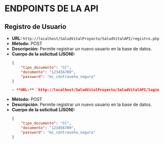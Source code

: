 # ENDPOINTS DE LA API

## Registro de Usuario
- **URL:** `http://localhost/SaludVitalProyecto/SaludVitalAPI/registro.php`
- **Método:** POST
- **Descripción:** Permite registrar un nuevo usuario en la base de datos.
- **Cuerpo de la solicitud (JSON):**
  ```json
  {
      "tipo_documento": "CC",
      "documento": "123456789",
      "password": "mi_contraseña_segura"
  }

  - **URL:** `http://localhost/SaludVitalProyecto/SaludVitalAPI/login.php`
- **Método:** POST
- **Descripción:** Permite registrar un nuevo usuario en la base de datos.
- **Cuerpo de la solicitud (JSON):**
  ```json
  {
      "tipo_documento": "CC",
      "documento": "123456789",
      "password": "mi_contraseña_segura"
  }